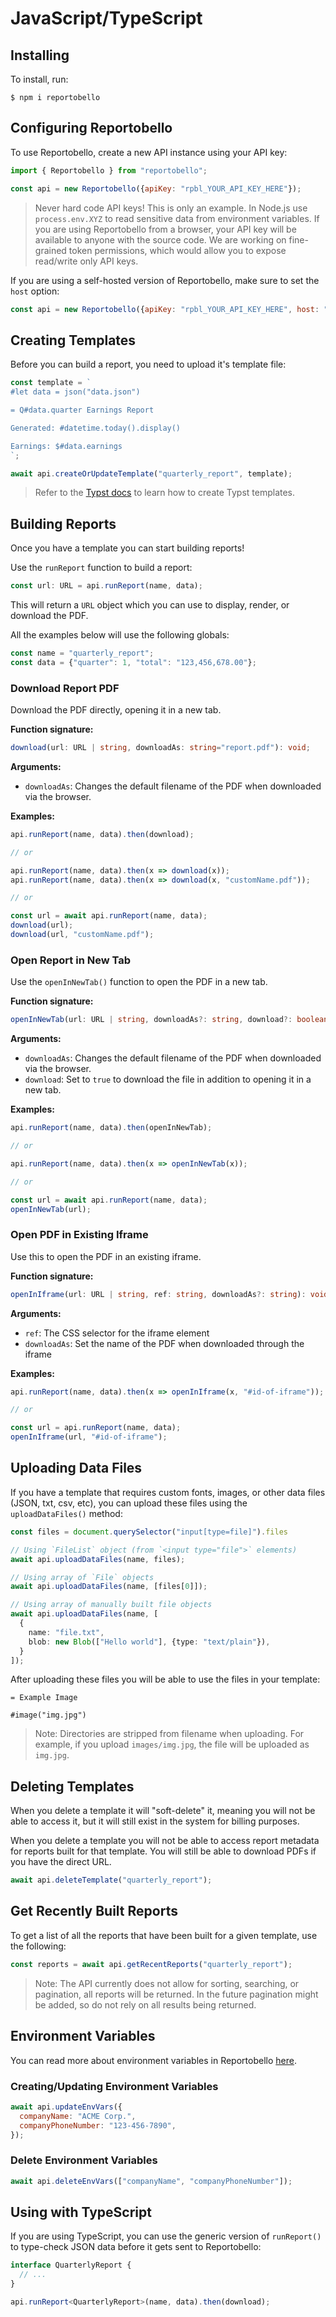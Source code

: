 # JavaScript/TypeScript

## Installing

To install, run:

```
$ npm i reportobello
```

## Configuring Reportobello

To use Reportobello, create a new API instance using your API key:

```javascript
import { Reportobello } from "reportobello";

const api = new Reportobello({apiKey: "rpbl_YOUR_API_KEY_HERE"});
```

> Never hard code API keys! This is only an example.
> In Node.js use `process.env.XYZ` to read sensitive data from environment variables.
> If you are using Reportobello from a browser, your API key will be available to anyone with the source code.
> We are working on fine-grained token permissions, which would allow you to expose read/write only API keys.

If you are using a self-hosted version of Reportobello, make sure to set the `host` option:

```javascript
const api = new Reportobello({apiKey: "rpbl_YOUR_API_KEY_HERE", host: "https://example.com"});
```

## Creating Templates

Before you can build a report, you need to upload it's template file:

```javascript
const template = `
#let data = json("data.json")

= Q#data.quarter Earnings Report

Generated: #datetime.today().display()

Earnings: $#data.earnings
`;

await api.createOrUpdateTemplate("quarterly_report", template);
```

> Refer to the [Typst docs](https://typst.app/docs) to learn how to create Typst templates.

## Building Reports

Once you have a template you can start building reports!

Use the `runReport` function to build a report:

```typescript
const url: URL = api.runReport(name, data);
```

This will return a `URL` object which you can use to display, render, or download the PDF.

All the examples below will use the following globals:

```javascript
const name = "quarterly_report";
const data = {"quarter": 1, "total": "123,456,678.00"};
```

### Download Report PDF

Download the PDF directly, opening it in a new tab.

**Function signature:**

```typescript
download(url: URL | string, downloadAs: string="report.pdf"): void;
```

**Arguments:**

* `downloadAs`: Changes the default filename of the PDF when downloaded via the browser.

**Examples:**

```javascript
api.runReport(name, data).then(download);

// or

api.runReport(name, data).then(x => download(x));
api.runReport(name, data).then(x => download(x, "customName.pdf"));

// or

const url = await api.runReport(name, data);
download(url);
download(url, "customName.pdf");
```

### Open Report in New Tab

Use the `openInNewTab()` function to open the PDF in a new tab.

**Function signature:**

```typescript
openInNewTab(url: URL | string, downloadAs?: string, download?: boolean=false): void;
```

**Arguments:**

* `downloadAs`: Changes the default filename of the PDF when downloaded via the browser.
* `download`: Set to `true` to download the file in addition to opening it in a new tab.

**Examples:**

```javascript
api.runReport(name, data).then(openInNewTab);

// or

api.runReport(name, data).then(x => openInNewTab(x));

// or

const url = await api.runReport(name, data);
openInNewTab(url);
```

### Open PDF in Existing Iframe

Use this to open the PDF in an existing iframe.

**Function signature:**

```typescript
openInIframe(url: URL | string, ref: string, downloadAs?: string): void;
```

**Arguments:**

* `ref`: The CSS selector for the iframe element
* `downloadAs`: Set the name of the PDF when downloaded through the iframe

**Examples:**

```javascript
api.runReport(name, data).then(x => openInIframe(x, "#id-of-iframe"));

// or

const url = api.runReport(name, data);
openInIframe(url, "#id-of-iframe");
```

## Uploading Data Files

If you have a template that requires custom fonts, images, or other data files (JSON, txt, csv, etc),
you can upload these files using the `uploadDataFiles()` method:

```typescript
const files = document.querySelector("input[type=file]").files

// Using `FileList` object (from `<input type="file">` elements)
await api.uploadDataFiles(name, files);

// Using array of `File` objects
await api.uploadDataFiles(name, [files[0]]);

// Using array of manually built file objects
await api.uploadDataFiles(name, [
  {
    name: "file.txt",
    blob: new Blob(["Hello world"], {type: "text/plain"}),
  }
]);
```

After uploading these files you will be able to use the files in your template:

```typst
= Example Image

#image("img.jpg")
```

> Note: Directories are stripped from filename when uploading.
> For example, if you upload `images/img.jpg`, the file will be uploaded as `img.jpg`.


## Deleting Templates

When you delete a template it will "soft-delete" it,
meaning you will not be able to access it,
but it will still exist in the system for billing purposes.

When you delete a template you will not be able to access report metadata for reports built for that template.
You will still be able to download PDFs if you have the direct URL.

```javascript
await api.deleteTemplate("quarterly_report");
```

## Get Recently Built Reports

To get a list of all the reports that have been built for a given template,
use the following:

```javascript
const reports = await api.getRecentReports("quarterly_report");
```

> Note: The API currently does not allow for sorting, searching, or pagination,
> all reports will be returned.
> In the future pagination might be added, so do not rely on all results being returned.

## Environment Variables

You can read more about environment variables in Reportobello [here](../concepts.md).

### Creating/Updating Environment Variables

```javascript
await api.updateEnvVars({
  companyName: "ACME Corp.",
  companyPhoneNumber: "123-456-7890",
});
```

### Delete Environment Variables

```javascript
await api.deleteEnvVars(["companyName", "companyPhoneNumber"]);
```

## Using with TypeScript

If you are using TypeScript, you can use the generic version of `runReport()` to type-check JSON data before it gets sent to Reportobello:

```typescript
interface QuarterlyReport {
  // ...
}

api.runReport<QuarterlyReport>(name, data).then(download);
```
